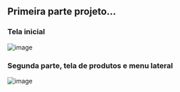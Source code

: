 ## Primeira parte projeto...
### Tela inicial
![image](https://github.com/user-attachments/assets/7e9820d5-43e0-49a9-be79-0fdcf0df3387)

### Segunda parte, tela de produtos e menu lateral
![image](https://github.com/user-attachments/assets/68c8e620-e831-48ef-a126-3ce6f71baee4)

